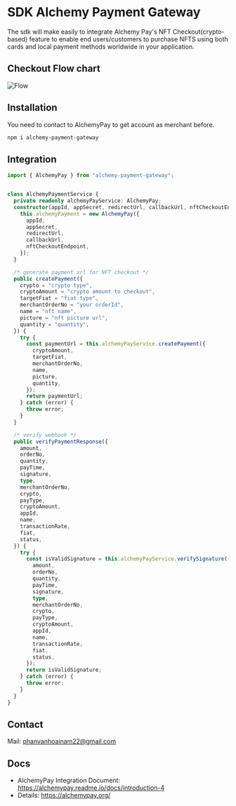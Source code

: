 # SDK Alchemy Payment Gateway

The sdk will make easily to integrate Alchemy Pay's NFT Checkout(crypto-based) feature to enable end users/customers to purchase NFTS using both cards and local payment methods worldwide in your application.

## Checkout Flow chart

![Flow](https://files.readme.io/26a2353-Flowchart-2.jpg)

## Installation
You need to contact to AlchemyPay to get account as merchant before.


```bash
npm i alchemy-payment-gateway
```

## Integration

```typescript
import { AlchemyPay } from "alchemy-payment-gateway";


class AlchemyPaymentService {
  private readonly alchemyPayService: AlchemyPay;
  constructor(appId, appSecret, redirectUrl, callbackUrl, nftCheckoutEndpoint) {
    this.alchemyPayment = new AlchemyPay({
      appId,
      appSecret,
      redirectUrl,
      callbackUrl,
      nftCheckoutEndpoint,
    });
  }

  /* generate payment url for NFT checkout */
  public createPayment({
    crypto = "crypto type",
    cryptoAmount = "crypto amount to checkout",
    targetFiat = "fiat type",
    merchantOrderNo = "your orderId",
    name = "nft name",
    picture = "nft picture url",
    quantity = "quantity",
  }) {
    try {
      const paymentUrl = this.alchemyPayService.createPayment({
        cryptoAmount,
        targetFiat,
        merchantOrderNo,
        name,
        picture,
        quantity,
      });
      return paymentUrl;
    } catch (error) {
      throw error;
    }
  }

  /* verify webhook */
  public verifyPaymentResponse({
    amount,
    orderNo,
    quantity,
    payTime,
    signature,
    type,
    merchantOrderNo,
    crypto,
    payType,
    cryptoAmount,
    appId,
    name,
    transactionRate,
    fiat,
    status,
  }) {
    try {
      const isValidSignature = this.alchemyPayService.verifySignature({
        amount,
        orderNo,
        quantity,
        payTime,
        signature,
        type,
        merchantOrderNo,
        crypto,
        payType,
        cryptoAmount,
        appId,
        name,
        transactionRate,
        fiat,
        status,
      });
      return isValidSignature;
    } catch (error) {
      throw error;
    }
  }
}
```
## Contact 
 Mail: phanvanhoainam22@gmail.com

## Docs
- AlchemyPay Integration Document: https://alchemypay.readme.io/docs/introduction-4
- Details: https://alchemypay.org/



